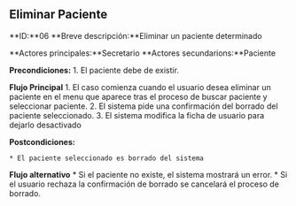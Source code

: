 ## Eliminar Paciente

**ID:**06
**Breve descripción:**Eliminar un paciente determinado

**Actores principales:**Secretario
**Actores secundarions:**Paciente

**Precondiciones:**
    1. El paciente debe de existir.

**Flujo Principal**
    1. El caso comienza cuando el usuario desea eliminar un paciente en el menu que aparece tras el proceso de buscar paciente y seleccionar paciente.
    2. El sistema pide una confirmación del borrado del paciente seleccionado.
    3. El sistema modifica la ficha de usuario para dejarlo desactivado

**Postcondiciones:**

    * El paciente seleccionado es borrado del sistema

**Flujo alternativo**
    * Si el paciente no existe, el sistema mostrará un error.
    * Si el usuario rechaza la confirmación de borrado se cancelará el proceso de borrado.